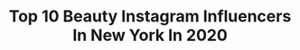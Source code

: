 ---
title: Top 10 Beauty Instagram Influencers In New York In 2020
description: >-
  Find top beauty Instagram influencers in New York in 2020. Most popular hashtags: #beauty #newyorkcity #newyork #artist.
platform: Instagram
profiles:
  - username: "blue.poca"
    fullname: >-
      🇵🇷 εɾίɕα ƒαίϯհ
    location: "United States"
    followers: 10328
    engagement: 598
    commentsToLikes: 0.122311
    id: ckap41khn5fsi0i78synhra0z
    verified: false
    hashtags: "#lightmakeup, #latina, #swiperight, #longislandmodel"
  - username: "biladejavu"
    fullname: >-
      Bila B
    location: "United States"
    followers: 5759
    engagement: 842
    commentsToLikes: 0.030717
    id: ckaoqpdh8jqvm0i783855xr28
    verified: false
    hashtags: "#torontofashion, #laphotographers, #documentinglife, #blackmetalgirl"
  - username: "flexiejaybird"
    fullname: >-
      Jessica McCann Nakano (ジェシカ)
    location: "United States"
    followers: 5158
    engagement: 902
    commentsToLikes: 0.029316
    id: ck9h9trsz9xw10j782ck59026
    verified: false
    hashtags: "#actionshot, #seethelight, #flashbackfriday, #japanese"
  - username: "kimfieldsofficial"
    fullname: >-
      Kim Fields
    location: "United States"
    followers: 990008
    engagement: 89
    commentsToLikes: 0.041942
    id: ck14l4cbhssbs0i19glcdbsm5
    verified: true
    hashtags: "#praise, #coffeelife, #lovelyday, #fanout"
  - username: "thevanillaplum"
    fullname: >-
      Michaell➡️LA Lifestyle Blogger
    location: "United States"
    followers: 81156
    engagement: 177
    commentsToLikes: 0.085381
    id: ck5zmrljon3hc0i148om2pm2j
    verified: false
    hashtags: "#styleoftheday, #bloggerlife, #girlswhotravel, #seventies"
  - username: "mariavalensilva"
    fullname: >-
      MARIA VALENTINA | NY Blogger ✨
    location: "United States"
    followers: 2337
    engagement: 2114
    commentsToLikes: 0.135283
    id: ckap1gsnbuj590i787sw3dqyt
    verified: false
    hashtags: "#vicidolls, #latinabirthday, #instastyle, #picsartedit"
  - username: "tall.tay"
    fullname: >-
      𝐓 𝐀 𝐘 𝐋 𝐎 𝐑   𝐌 𝐀 𝐑 𝐈 𝐄
    location: "United States"
    followers: 16404
    engagement: 364
    commentsToLikes: 0.063377
    id: ck5cjiahburxu0i11pg5kfjwb
    verified: false
    hashtags: "#naturalhair, #longlegs, #brandambassador, #positivevibes"
  - username: "nyclivesnyc"
    fullname: >-
      New York City 📸 🌃❤️
    location: "United States"
    followers: 37192
    engagement: 716
    commentsToLikes: 0.007397
    id: ck15r9pg06unm0i19evjtobo9
    verified: false
    hashtags: "#goodmorning, #rooseveltisland, #queens, #longislandcity"
  - username: "kitareign"
    fullname: >-
      K I T A R E I G N 👑 🇬🇾
    location: "United States"
    followers: 867724
    engagement: 121
    commentsToLikes: 0.016324
    id: ck14lr4m2w2ph0i19ob43g8uk
    verified: false
    hashtags: "#curvy, #losangeles, #dmv, #neworleans"
  - username: "hadyouatsalaam"
    fullname: >-
      Shahd Khidir
    location: "United States"
    followers: 82340
    engagement: 138
    commentsToLikes: 0.048544
    id: ck6tn380z91m80j71nakv1xp6
    verified: false
    hashtags: "#covid19, #coveid2020, #quaranteid, #blackouteid"
---